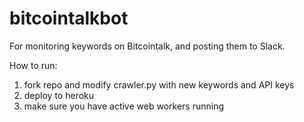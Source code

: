 bitcointalkbot
==============

For monitoring keywords on Bitcointalk, and posting them to Slack.

How to run:

1. fork repo and modify crawler.py with new keywords and API keys
2. deploy to heroku
3. make sure you have active web workers running
